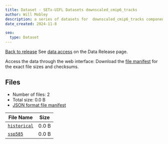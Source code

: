 ```yaml
---
title: Dataset - SETx-UIFL Datasets downscaled_cmip6_tracks
author: Will Mobley
description: a series of datasets for  downscaled_cmip6_tracks component
date_created: 2024-11-8

seo:
  type: Dataset
---
```


[Back to release](./index.html#datasets)
See [data access](./index.html#data-access) on the Data Release page.

Access the data through the  web interface: 
Download the [file manifest](https://web.corral.tacc.utexas.edu//datasets//downscaled_cmip6_tracks/manifest.json) for the exact file sizes and checksums.

## Files

- Number of files: 2
- Total size: 0.0 B
- [JSON format file manifest](https://web.corral.tacc.utexas.edu//datasets//downscaled_cmip6_tracks/manifest.json)

|                                                     File Name                                                     | Size  |
| ----------------------------------------------------------------------------------------------------------------- | ----- |
| [`historical`](https://web.corral.tacc.utexas.edu/setxuifl/tropical_cyclones/downscaled_cmip6_tracks/historical/) | 0.0 B |
| [`ssp585`](https://web.corral.tacc.utexas.edu/setxuifl/tropical_cyclones/downscaled_cmip6_tracks/ssp585/)         | 0.0 B |
